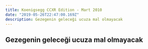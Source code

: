 ```yaml
---
title: Koenigsegg CCXR Edition - Mart 2010
date: "2019-05-26T22:47:00.169Z"
description: Gezegenin geleceği ucuza mal olmayacak
---
```


## Gezegenin geleceği ucuza mal olmayacak
